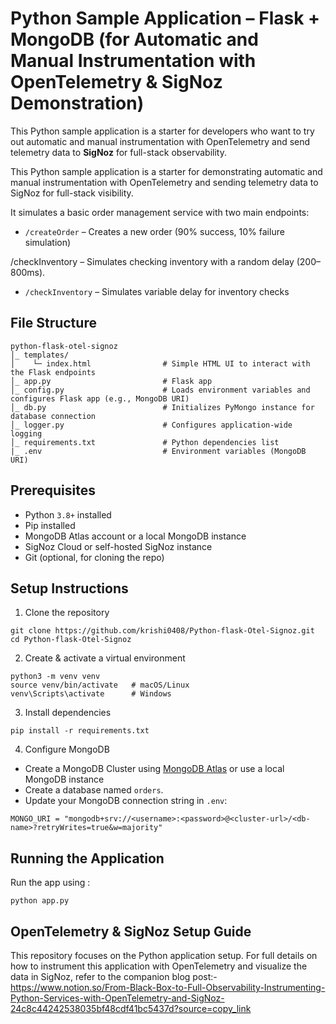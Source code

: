 # Python Sample Application – Flask + MongoDB (for Automatic and Manual Instrumentation with OpenTelemetry & SigNoz Demonstration)

This Python sample application is a starter for developers who want to try out automatic and manual instrumentation with OpenTelemetry and send telemetry data to **SigNoz** for full-stack observability.

This Python sample application is a starter for demonstrating automatic and manual instrumentation with OpenTelemetry and sending telemetry data to SigNoz for full-stack visibility.

It simulates a basic order management service with two main endpoints:

* `/createOrder` – Creates a new order (90% success, 10% failure simulation)

/checkInventory – Simulates checking inventory with a random delay (200–800ms).
* `/checkInventory` – Simulates variable delay for inventory checks

## File Structure
```
python-flask-otel-signoz
│_ templates/
│    └─ index.html                # Simple HTML UI to interact with the Flask endpoints
│_ app.py                         # Flask app 
│_ config.py                      # Loads environment variables and configures Flask app (e.g., MongoDB URI)
│_ db.py                          # Initializes PyMongo instance for database connection
│_ logger.py                      # Configures application-wide logging
│_ requirements.txt               # Python dependencies list
|_ .env                           # Environment variables (MongoDB URI)
```
## Prerequisites

- Python `3.8+` installed
- Pip installed
- MongoDB Atlas account or a local MongoDB instance
- SigNoz Cloud or self-hosted SigNoz instance
- Git (optional, for cloning the repo)

## Setup Instructions

1. Clone the repository
```
git clone https://github.com/krishi0408/Python-flask-Otel-Signoz.git
cd Python-flask-Otel-Signoz
```
2. Create & activate a virtual environment
```
python3 -m venv venv
source venv/bin/activate   # macOS/Linux
venv\Scripts\activate      # Windows
```
3. Install dependencies
```
pip install -r requirements.txt
```
4. Configure MongoDB
* Create a MongoDB Cluster using [MongoDB Atlas](http://mongodb.com/atlas) or use a local MongoDB instance
* Create a database named `orders`.
* Update your MongoDB connection string in `.env`:
```
MONGO_URI = "mongodb+srv://<username>:<password>@<cluster-url>/<db-name>?retryWrites=true&w=majority"
```

## Running the Application
Run the app using :
```
python app.py
```

## OpenTelemetry & SigNoz Setup Guide
This repository focuses on the Python application setup.
For full details on how to instrument this application with OpenTelemetry and visualize the data in SigNoz, refer to the companion blog post:- https://www.notion.so/From-Black-Box-to-Full-Observability-Instrumenting-Python-Services-with-OpenTelemetry-and-SigNoz-24c8c44242538035bf48cdf41bc5437d?source=copy_link


